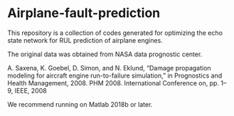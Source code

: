 # Airplane-fault-prediction

This repository is a collection of codes generated for optimizing the echo state network for RUL prediction of airplane engines.

The original data was obtained from NASA data prognostic center.

A. Saxena, K. Goebel, D. Simon, and N. Eklund, “Damage propagation modeling for aircraft engine run-to-failure simulation,” in Prognostics and Health Management, 2008. PHM 2008. International Conference on, pp. 1–9, IEEE, 2008



We recommend running on Matlab 2018b or later.
